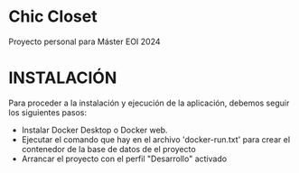 # Chic Closet

Proyecto personal para Máster EOI 2024

# INSTALACIÓN 

Para proceder a la instalación y ejecución de la aplicación, debemos seguir los siguientes pasos:

 - Instalar Docker Desktop o Docker web.
 - Ejecutar el comando que hay en el archivo 'docker-run.txt' para crear el contenedor de la base de datos de el proyecto
 - Arrancar el proyecto con el perfil "Desarrollo" activado
